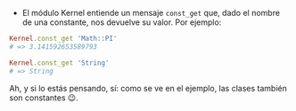 
* El módulo Kernel entiende un mensaje `const_get` que, dado el nombre de una constante, nos devuelve su valor. Por ejemplo:

```ruby
Kernel.const_get 'Math::PI'
# => 3.141592653589793

Kernel.const_get 'String'
# => String
```

Ah, y si lo estás pensando, sí: como se ve en el ejemplo, las clases también son constantes :wink:.